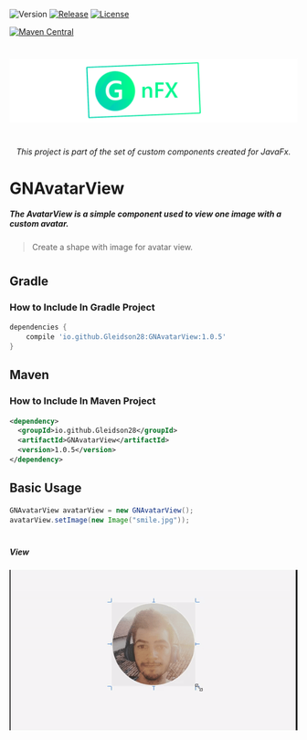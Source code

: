 

![Version](https://img.shields.io/badge/Version-1.0.3-green.svg?style=for-the-badge)
[![Release](https://img.shields.io/badge/Release-v1.0.3--gold-yellow.svg?style=for-the-badge)](https://github.com/Gleidson28/GNAvatarView/releases/tag/1.0)
[![License](https://img.shields.io/github/license/Gleidson28/GNAvatarView.svg?style=for-the-badge)](https://github.com/Gleidson28/GNCarousel/blob/master/LICENSE) 

[![Maven Central](https://img.shields.io/maven-central/v/io.github.Gleidson28/GNAvatarView.svg?style=for-the-badge)](https://search.maven.org/search?q=g:%22io.github.Gleidson28%22%20AND%20a:%22GNAvatarView%22)



<h1></h1>

<p align="center">
  <img src="src/logo.png"  />
</p>

<h1></h1>
<h6 align="center"> This project is part of the set of custom components created for JavaFx. </h6>

<h1></h1>

<h1> GNAvatarView </h1>

<h5 > 
  The AvatarView is a simple component used to view one image with a custom avatar.
</h5>

 > Create a shape with image for avatar view.

<h1></h1>

## Gradle
### How to Include In Gradle Project

```groovy
dependencies {
    compile 'io.github.Gleidson28:GNAvatarView:1.0.5'
}
```

## Maven
### How to Include In Maven Project
```xml
<dependency>
  <groupId>io.github.Gleidson28</groupId>
  <artifactId>GNAvatarView</artifactId>
  <version>1.0.5</version>
</dependency>
```

## Basic Usage

```java
GNAvatarView avatarView = new GNAvatarView();
avatarView.setImage(new Image("smile.jpg"));
```

<h1></h1>

<h5>View</h5>

<p align="center"><img src="src/main/resources/gif.gif"/></p>
